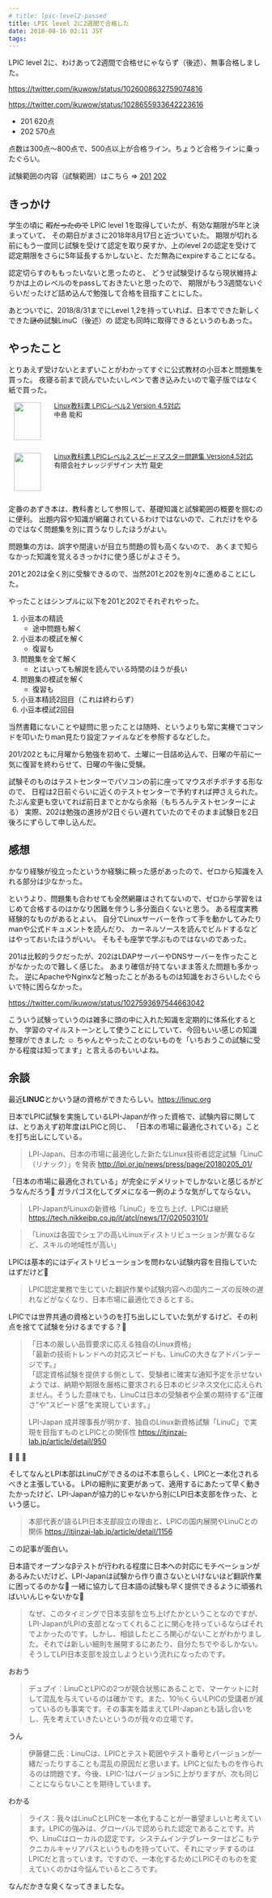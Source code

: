 ```yaml
---
# title: lpic-level2-passed
title: LPIC level 2に2週間で合格した
date: 2018-08-16 02:11 JST
tags:
---
```


LPIC level 2に、わけあって2週間で合格せにゃならず（後述）、無事合格しました。

https://twitter.com/ikuwow/status/1026008632759074816

https://twitter.com/ikuwow/status/1028655933642223616

* 201 620点
* 202 570点

点数は300点〜800点で、500点以上が合格ライン。ちょうど合格ラインに乗ったぐらい。

試験範囲の内容（試験範囲）はこちら => [201](https://lpicj.org/lpic/201_objectives.html) [202](https://lpicj.org/lpic/202_objectives.html)

## きっかけ

学生の頃に ~~暇だったので~~ LPIC level 1を取得していたが、有効な期限が5年と決まっていて、
その期日がまさに2018年8月17日と近づいていた。
期限が切れる前にもう一度同じ試験を受けて認定を取り戻すか、上のlevel 2の認定を受けて
認定期限をさらに5年延長するかしないと、ただ無為にexpireすることになる。

認定切らすのももったいないと思ったのと、
どうせ試験受けるなら現状維持よりかは上のレベルのをpassしておきたいと思ったので、
期限がもう3週間ないぐらいだったけど詰め込んで勉強して合格を目指すことにした。

あとついでに、2018/8/31までにLevel 1,2を持っていれば、日本でできた新しくできた~~謎の~~試験LinuC（後述）の
認定も同時に取得できるというのもあった。

## やったこと

とりあえず受けないとまずいことがわかってすぐに公式教材の小豆本と問題集を買った。
夜寝る前まで読んでいたいしペンで書き込みたいので電子版ではなく紙で買った。

<div class="babylink-box" style="overflow: hidden; font-size: small; zoom: 1; margin: 15px 0; text-align: left;"><div class="babylink-image" style="float: left; margin: 0px 15px 10px 0px; width: 75px; height: 75px; text-align: center;"><a href="http://www.amazon.co.jp/exec/obidos/ASIN/4798151254/ikuwow-22/" rel="nofollow" target="_blank"><img style="border-top: medium none; border-right: medium none; border-bottom: medium none; border-left: medium none;" src="https://images-fe.ssl-images-amazon.com/images/I/51GclmysaoL._SL75_.jpg" width="53" height="75" /></a></div><div class="babylink-info" style="overflow: hidden; zoom: 1; line-height: 120%;"><div class="babylink-title" style="margin-bottom: 2px; line-height: 120%;"><a href="http://www.amazon.co.jp/exec/obidos/ASIN/4798151254/ikuwow-22/" rel="nofollow" target="_blank">Linux教科書 LPICレベル2 Version 4.5対応</a></div><div class="babylink-manufacturer" style="margin-bottom: 5px;">中島 能和</div></div><div class="booklink-footer" style="clear: left"></div></div>

<div class="babylink-box" style="overflow: hidden; font-size: small; zoom: 1; margin: 15px 0; text-align: left;"><div class="babylink-image" style="float: left; margin: 0px 15px 10px 0px; width: 75px; height: 75px; text-align: center;"><a href="http://www.amazon.co.jp/exec/obidos/ASIN/4798151238/ikuwow-22/" rel="nofollow" target="_blank"><img style="border-top: medium none; border-right: medium none; border-bottom: medium none; border-left: medium none;" src="https://images-fe.ssl-images-amazon.com/images/I/51FPhbUzPsL._SL75_.jpg" width="53" height="75" /></a></div><div class="babylink-info" style="overflow: hidden; zoom: 1; line-height: 120%;"><div class="babylink-title" style="margin-bottom: 2px; line-height: 120%;"><a href="http://www.amazon.co.jp/exec/obidos/ASIN/4798151238/ikuwow-22/" rel="nofollow" target="_blank">Linux教科書 LPICレベル2 スピードマスター問題集 Version4.5対応</a></div><div class="babylink-manufacturer" style="margin-bottom: 5px;">有限会社ナレッジデザイン 大竹 龍史</div></div><div class="booklink-footer" style="clear: left"></div></div>

定番のあずき本は、教科書として参照して、基礎知識と試験範囲の概要を掴むのに便利。
出題内容や知識が網羅されているわけではないので、これだけをやるのではなく問題集を別に買うなりしたほうがよい。

問題集の方は、誤字や間違いが目立ち問題の質も高くないので、
あくまで知らなかった知識を覚えるきっかけに使う感じがよさそう。

201と202は全く別に受験できるので、当然201と202を別々に進めることにした。

やったことはシンプルに以下を201と202でそれぞれやった。

1. 小豆本の精読
    * 途中問題も解く
2. 小豆本の模試を解く
    * 復習も
3. 問題集を全て解く
    * とはいっても解説を読んでいる時間のほうが長い
4. 問題集の模試を解く
    * 復習も
5. 小豆本精読2回目（これは終わらず）
6. 小豆本模試2回目

当然書籍にないことや疑問に思ったことは随時、というよりも常に実機でコマンドを叩いたりman見たり設定ファイルなどを参照するなどした。

201/202ともに月曜から勉強を初めて、土曜に一日詰め込んで、日曜の午前に一気に復習を終わらせて、日曜の午後に受験。

試験そのものはテストセンターでパソコンの前に座ってマウスポチポチする形なので、
日程は2日前ぐらいに近くのテストセンターで予約すれば押さえられた。
たぶん変更も空いてれば前日までとかなら余裕（もちろんテストセンターによる）
実際、202は勉強の進捗が2日ぐらい遅れていたのでそのまま試験日を2日後ろにずらして申し込んだ。

## 感想

かなり経験が役立ったというか経験に頼った感があったので、ゼロから知識を入れる部分は少なかった。

というより、問題集も合わせても全然網羅はされてないので、ゼロから学習をはじめて合格するのはかなり困難を伴うし多分面白くないと思う。
ある程度実務経験的なものがあるとよい。
自分でLinuxサーバーを作って手を動かしてみたりmanや公式ドキュメントを読んだり、
カーネルソースを読んでビルドするなどはやっておいたほうがいい。
そもそも座学で学ぶものではないのであった。

201は比較的ラクだったが、202はLDAPサーバーやDNSサーバーを作ったことがなかったので難しく感じた。
あまり確信が持てないまま答えた問題も多かった。
逆にApacheやNginxなど触ったことがあるものは知識をおさらいしたぐらいで特に困らなかった。

https://twitter.com/ikuwow/status/1027593697544663042

こういう試験っていうのは雑多に頭の中に入れた知識を定期的に体系化するとか、
学習のマイルストーンとして使うことにしていて、今回もいい感じの知識整理ができました ☺️
ちゃんとやったことのないものを「いちおうこの試験に受かる程度は知ってます」と言えるのもいいよね。

## 余談

最近**LINUC**とかいう謎の資格ができたらしい。https://linuc.org

日本でLPIC試験を実施しているLPI-Japanが作った資格で、試験内容に関しては、とりあえず初年度はLPICと同じ、
「日本の市場に最適化されている」ことを打ち出しにしている。

> LPI-Japan、日本の市場に最適化した新たなLinux技術者認定試験「LinuC（リナック）」を発表
> http://lpi.or.jp/news/press/page/20180205_01/

「日本の市場に最適化されている」が完全にデメリットでしかないと感じるがどうなんだろう🤔
ガラパゴス化してダメになる一例のような気がしてならない。

> LPI-JapanがLinuxの新資格「LinuC」を立ち上げ、LPICは継続
> https://tech.nikkeibp.co.jp/it/atcl/news/17/020503101/

> 「Linuxは各国でシェアの高いLinuxディストリビューションが異なるなど、スキルの地域性が高い」

LPICは基本的にはディストリビューションを問わない試験内容を目指していたはずだけど🤔

> LPIC認定業務で生じていた翻訳作業や試験内容への国内ニーズの反映の遅れなどがなくなり、日本市場に最適化できるとする。

LPICでは世界共通の資格というのを打ち出しにしていた気がするけど、その利点を捨てて試験を分けるまでする？🤔

> 「日本の厳しい品質要求に応える独自のLinux資格」  
> 「最新の技術トレンドへの対応スピードも、LinuCの大きなアドバンテージです。」  
> 「認定資格試験を提供する側として、受験者に確実な通知予定を示せないようでは、納期や期限を厳格に要求される日本のビジネス文化に応えられません。そうした意味でも、LinuCは日本の受験者や企業の期待する“正確さ”や“スピード感”を実現しています。」  
>
> LPI-Japan 成井理事長が明かす、独自のLinux新資格試験「LinuC」で実現を目指すものとLPICとの関係性
> https://itjinzai-lab.jp/article/detail/950

🤔 🤔 🤔

そしてなんとLPI本部はLinuCができるのは不本意らしく、LPICと一本化されるべきと主張している。
LPIの細則に変更があって、適用するにあたって早く動きたかったけど、LPI-Japanが協力的じゃないから別にLPI日本支部を作った、という感じ。

> 本部代表が語るLPI日本支部設立の理由と、LPICの国内展開やLinuCとの関係
> https://itjinzai-lab.jp/article/detail/1156

この記事が面白い。

日本語でオープンなβテストが行われる程度に日本への対応にモチベーションがあるみたいだけど、LPI-Japanは試験から作り直さないといけないほど翻訳作業に困ってるのかな🤔 一緒に協力して日本語の試験も早く提供できるように頑張ればいいんじゃないかな🤔

> なぜ、このタイミングで日本支部を立ち上げたかということなのですが、LPI-JapanがLPIの支部となってくれることに関心を持っているならばそれでよかったのです。しかし、相談したところ関心がないことがわかりました。それでは新しい細則を展開するにあたり、自分たちでやるしかない。そうしてLPI日本支部を設立しようという流れになったのです。

おおう

> デュプイ：LinuCとLPICの2つが競合状態にあることで、マーケットに対して混乱を与えているのは確かです。また、10％くらいLPICの受講者が減っているのも事実です。その事実を踏まえてLPI-Japanとも話し合いをし、先を考えていきたいというのが我々の立場です。  

うん

> 伊藤健二氏：LinuCは、LPICとテスト範囲やテスト番号とバージョンが一緒だったりすることも混乱の原因だと思います。LPICと似たものを作られるのは問題です。今後、LPIC-1はバージョン5に上がりますが、次も同じことにならないことを期待しています。

わかる

> ライス：我々はLinuCとLPICを一本化することが一番望ましいと考えています。LPICの強みは、グローバルで認められた認定であることです。片や、LinuCはローカルの認定です。システムインテグレーターはどこもテクニカルキャリアパスというものを持っていて、それにマッチするのはLPICだと言っています。ですので、一本化するためにLPICそのものを変えていくのかは今悩んでいるところです。

なんだかきな臭くなってきましたな。
